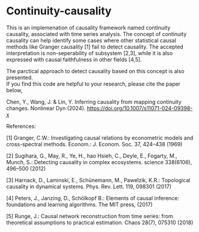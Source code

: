 # Continuity-causality
This is an implemenation of causality framework named continuity causality, associated with time series analysis.
The concept of continuity causality can help identify some cases where other statistical causal methods like Granger causality [1] fail to detect causality.
The accepted interpretation is non-seperability of subsystem [2,3], while it is also expressed with causal faithfulness in other fields [4,5].

The parctical approach to detect causality based on this concept is also presented.  
If you find this code are helpful to your research, please cite the paper below,

Chen, Y., Wang, J. & Lin, Y. Inferring causality from mapping continuity changes. Nonlinear Dyn (2024). https://doi.org/10.1007/s11071-024-09398-x

References:

[1] Granger, C.W.: Investigating causal relations by econometric models and cross-spectral methods. Econom.: J. Econom. Soc. 37, 424–438 (1969)

[2] Sugihara, G., May, R., Ye, H., hao Hsieh, C., Deyle, E., Fogarty, M., Munch, S.: Detecting causality in complex ecosystems. science 338(6106), 496–500 (2012)

[3] Harnack, D., Laminski, E., Schünemann, M., Pawelzik, K.R.: Topological causality in dynamical systems. Phys. Rev. Lett. 119, 098301 (2017)

[4] Peters, J., Janzing, D., Schölkopf B.: Elements of causal inference: foundations and learning algorithms. The MIT press, (2017)

[5] Runge, J.: Causal network reconstruction from time series: from theoretical assumptions to practical estimation. Chaos 28(7), 075310 (2018)
